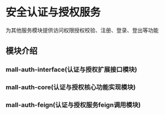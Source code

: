 # 安全认证与授权服务

为其他服务模块提供访问权限授权校验、注册、登录、登出等功能

## 模块介绍

### mall-auth-interface(认证与授权扩展接口模块)

### mall-auth-core(认证与授权核心功能实现模块)

### mall-auth-feign(认证与授权服务feign调用模块)
